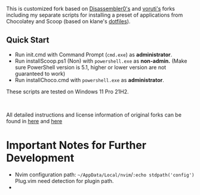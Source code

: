 This is customized fork based on [Disassembler0's](https://github.com/Disassembler0/Win10-Initial-Setup-Script) and [voruti's](https://github.com/voruti/Win10-Initial-Setup-Script) forks including my separate scripts for installing a preset of applications from Chocolatey and Scoop (based on klane's [dotfiles](https://github.com/klane/dotfiles/blob/master/scripts/install.ps1)).


## Quick Start

- Run init.cmd with Command Prompt (`cmd.exe`) as **administrator**.
- Run installScoop.ps1 (Non) with `powershell.exe` as **non-admin.** (Make sure PowerShell version is 5.1, higher or lower version are not guaranteed to work)
- Run installChoco.cmd with `powershell.exe` as **administrator**.

These scripts are tested on Windows 11 Pro 21H2.

&nbsp;

All detailed instructions and license information of original forks can be found in [here](https://github.com/Disassembler0/Win10-Initial-Setup-Script) and [here](https://github.com/voruti/Win10-Initial-Setup-Script)

# Important Notes for Further Development

- Nvim configuration path: `~/AppData/Local/nvim`/`:echo stdpath('config')` Plug.vim need detection for plugin path.
- 